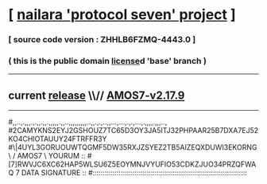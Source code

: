 
# [ [nailara 'protocol seven' project](http://nailara.network/) ]

### [ source code version : ZHHLB6FZMQ-4443.0 ]

### ( this is the public domain [license](../license)d 'base' branch )
---
## current [release](https://github.com/nailara-technologies/protocol-7/releases) \\\\// [AMOS7-v2.17.9](https://github.com/nailara-technologies/protocol-7/releases/tag/AMOS7-v2.17.9)
---

#,,..,.,,,.,.,,.,,.,,,,,.,,..,,,,,,,,,..,,.,.,..,,...,...,.,.,...,.,,,,.,,,..,
#2CAMYKNS2EYJ2GSHOUZ7TC65D3OY3JA5ITJ32PHPAAR25B7DXA7EJ52KO4CHIOTAUUY24FTRFFR3Y
#\\\|4UYL3GORUOUWTQGMF5DW35RXJZSYEZ2TB5AIZEQXDUWI3EKORNG \ / AMOS7 \ YOURUM ::
#\[7]RWVJC6XC62HAP5WLSU6Z5EOYMNJVYUFIO53CDKZJUO34PRZQFWAQ 7  DATA SIGNATURE ::
#:::::::::::::::::::::::::::::::::::::::::::::::::::::::::::::::::::::::::::::

